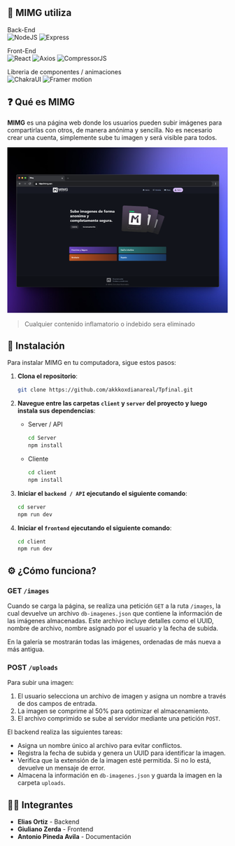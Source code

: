 ## :open_book: MIMG utiliza

Back-End    
![NodeJS](https://img.shields.io/badge/NodeJs-20.17-green?&logo=javascript&logoColor=white&labelColor=black&style=for-the-badge&link=https%3A%2F%2Fnodejs.org%2Fen%2F)
![Express](https://img.shields.io/badge/Express-4.21.0-blue?style=for-the-badge&logo=express&logoColor=white&logoSize=auto&labelColor=black&link=https%3A%2F%2Fwww.npmjs.com%2Fpackage%2Fexpress)


Front-End    
![React](https://img.shields.io/badge/React-18.3.1-blue?style=for-the-badge&logo=react&logoColor=white&logoSize=auto&labelColor=black&link=https%3A%2F%2Freact.dev)
![Axios](https://img.shields.io/badge/Axios-1.7.7-red?style=for-the-badge&logo=axios&logoColor=white&labelColor=black&ink=https%3A%2F%2Fwww.npmjs.com%2Fpackage%2Faxios)
![CompressorJS](https://img.shields.io/badge/CompressorJS-1.2.1-orange?style=for-the-badge&logoColor=white&logoSize=auto&labelColor=black&link=https%3A%2F%2Fwww.npmjs.com%2Fpackage%2Fcompressorjs)

Libreria de componentes / animaciones    
![ChakraUI](https://img.shields.io/badge/ChakraUI-2.10.1-blue?style=for-the-badge&logo=chakraui&logoColor=white&logoSize=auto&labelColor=black&link=https%3A%2F%2Fv2.chakra-ui.com%2F)
![Framer motion](https://img.shields.io/badge/FramerMotion-11.11.1-magenta?style=for-the-badge&logo=framermotion&logoColor=white&logoSize=auto&labelColor=black&link=https%3A%2F%2Fwww.npmjs.com%2Fpackage%2Fframer-motion)

## :question: Qué es MIMG

**MIMG** es una página web donde los usuarios pueden subir imágenes para compartirlas con otros, de manera anónima y sencilla. No es necesario crear una cuenta, simplemente sube tu imagen y será visible para todos. 

![MIMG Showcase](client/public/mimg2.png)

>Cualquier contenido inflamatorio o indebido sera eliminado



## :wrench: Instalación
Para instalar MIMG en tu computadora, sigue estos pasos:

1. **Clona el repositorio**:

    ```bash
    git clone https://github.com/akkkoxdianareal/Tpfinal.git
    ```

3. **Navegue entre las carpetas `client` y `server` del proyecto y luego instala sus dependencias**:      

    - Server / API
        ```bash
        cd Server
        npm install
        ```

    - Cliente
        ```bash
        cd client
        npm install
        ```

4. **Iniciar el `backend / API`  ejecutando el siguiente comando**:

    ```bash
    cd server
    npm run dev
    ```

5. **Iniciar el `frontend`  ejecutando el siguiente comando**:

    ```bash
    cd client
    npm run dev
    ```

## :gear: ¿Cómo funciona?

### GET `/images`
Cuando se carga la página, se realiza una petición `GET` a la ruta `/images`, la cual devuelve un archivo `db-imagenes.json` que contiene la información de las imágenes almacenadas. Este archivo incluye detalles como el UUID, nombre de archivo, nombre asignado por el usuario y la fecha de subida.

 En la galería se mostrarán todas las imágenes, ordenadas de más nueva a más antigua.

### POST `/uploads`
Para subir una imagen:

1. El usuario selecciona un archivo de imagen y asigna un nombre a través de dos campos de entrada.
2. La imagen se comprime al 50% para optimizar el almacenamiento.
3. El archivo comprimido se sube al servidor mediante una petición `POST`.

El backend realiza las siguientes tareas:
- Asigna un nombre único al archivo para evitar conflictos.
- Registra la fecha de subida y genera un UUID para identificar la imagen.
- Verifica que la extensión de la imagen esté permitida. Si no lo está, devuelve un mensaje de error.
- Almacena la información en `db-imagenes.json` y guarda la imagen en la carpeta `uploads`.

## :technologist: Integrantes

- **Elias Ortiz** - Backend
- **Giuliano Zerda** - Frontend
- **Antonio Pineda Avila** - Documentación
